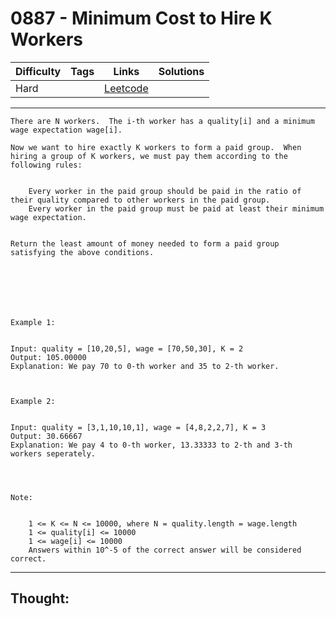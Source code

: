 # 0887 - Minimum Cost to Hire K Workers

Difficulty  | Tags | Links | Solutions
----------- | ---- | ----- | -----
Hard |  | [Leetcode](https://leetcode.com/problems/minimum-cost-to-hire-k-workers/description/) |


-----------

```
There are N workers.  The i-th worker has a quality[i] and a minimum wage expectation wage[i].

Now we want to hire exactly K workers to form a paid group.  When hiring a group of K workers, we must pay them according to the following rules:


	Every worker in the paid group should be paid in the ratio of their quality compared to other workers in the paid group.
	Every worker in the paid group must be paid at least their minimum wage expectation.


Return the least amount of money needed to form a paid group satisfying the above conditions.

 





Example 1:


Input: quality = [10,20,5], wage = [70,50,30], K = 2
Output: 105.00000
Explanation: We pay 70 to 0-th worker and 35 to 2-th worker.



Example 2:


Input: quality = [3,1,10,10,1], wage = [4,8,2,2,7], K = 3
Output: 30.66667
Explanation: We pay 4 to 0-th worker, 13.33333 to 2-th and 3-th workers seperately. 


 

Note:


	1 <= K <= N <= 10000, where N = quality.length = wage.length
	1 <= quality[i] <= 10000
	1 <= wage[i] <= 10000
	Answers within 10^-5 of the correct answer will be considered correct.
```

-----------

## Thought:
